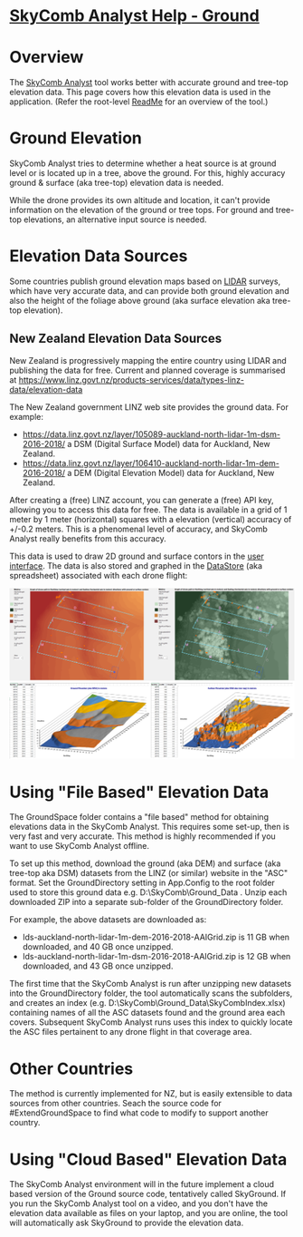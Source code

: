 # [SkyComb Analyst Help - Ground](https://github.com/PhilipQuirke/SkyCombAnalystHelp/) 

# Overview
The [SkyComb Analyst](https://github.com/PhilipQuirke/SkyCombAnalyst/) tool 
works better with accurate ground and tree-top elevation data.
This page covers how this elevation data is used in the application.
(Refer the root-level [ReadMe](./README.md) for an overview of the tool.)


# Ground Elevation
SkyComb Analyst tries to determine whether a heat source is at ground level or is located up in a tree, above the ground. 
For this, highly accuracy ground & surface (aka tree-top) elevation data is needed.

While the drone provides its own altitude and location, it can't provide information on the elevation of the ground or 
tree tops. For ground and tree-top elevations, an alternative input source is needed.


# Elevation Data Sources
Some countries publish ground elevation maps based on [LIDAR](https://en.wikipedia.org/wiki/Lidar) surveys, which have very 
accurate data, and can provide both ground elevation and also the height of the foliage above ground (aka surface elevation 
aka tree-top elevation). 

## New Zealand Elevation Data Sources
New Zealand is progressively mapping the entire country using LIDAR and publishing the data for free.
Current and planned coverage is summarised at https://www.linz.govt.nz/products-services/data/types-linz-data/elevation-data

The New Zealand government LINZ web site provides the ground data. For example:
- https://data.linz.govt.nz/layer/105089-auckland-north-lidar-1m-dsm-2016-2018/ a DSM (Digital Surface Model) data for Auckland, New Zealand.
- https://data.linz.govt.nz/layer/106410-auckland-north-lidar-1m-dem-2016-2018/ a DEM (Digital Elevation Model) data for Auckland, New Zealand.

After creating a (free) LINZ account, you can generate a (free) API key, allowing you to access this data for free.
The data is available in a grid of 1 meter by 1 meter (horizontal) squares with a elevation (vertical) accuracy of +/-0.2 meters.
This is a phenomenal level of accuracy, and SkyComb Analyst really benefits from this accuracy.

This data is used to draw 2D ground and surface contors in the [user interface](./UserInterface.md).
The data is also stored and graphed in the [DataStore](./DataStore.md) (aka spreadsheet) associated with each drone flight:

![Example Contor Graphs](./Static/Overview2.png?raw=true "Example Contor Graphs")


# Using "File Based" Elevation Data
The GroundSpace folder contains a "file based" method for obtaining elevations data in the SkyComb Analyst. 
This requires some set-up, then is very fast and very accurate. This method is highly recommended if you want to use SkyComb Analyst offline.

To set up this method, download the ground (aka DEM) and surface (aka tree-top aka DSM) datasets from the LINZ (or similar) 
website in the "ASC" format. Set the GroundDirectory setting in App.Config to the root folder used to store this ground 
data e.g. D:\SkyComb\Ground_Data . Unzip each downloaded ZIP into a separate sub-folder of the GroundDirectory folder.

For example, the above datasets are downloaded as:
- lds-auckland-north-lidar-1m-dem-2016-2018-AAIGrid.zip is 11 GB when downloaded, and 40 GB once unzipped. 
- lds-auckland-north-lidar-1m-dsm-2016-2018-AAIGrid.zip is 12 GB when downloaded, and 43 GB once unzipped. 

The first time that the SkyComb Analyst is run after unzipping new datasets into the GroundDirectory folder, the tool automatically scans the subfolders, 
and creates an index (e.g. D:\SkyComb\Ground_Data\SkyCombIndex.xlsx) containing names of all the ASC datasets found and the ground area each covers. 
Subsequent SkyComb Analyst runs uses this index to quickly locate the ASC files pertainent to any drone flight in that coverage area.


# Other Countries
The method is currently implemented for NZ, but is easily extensible to data sources from other countries.
Seach the source code for #ExtendGroundSpace to find what code to modify to support another country.


# Using "Cloud Based" Elevation Data
The SkyComb Analyst environment will in the future implement a cloud based version of the Ground source code, tentatively called SkyGround.
If you run the SkyComb Analyst tool on a video, and you don't have the elevation data available as files on your laptop, and you are online, 
the tool will automatically ask SkyGround to provide the elevation data.
